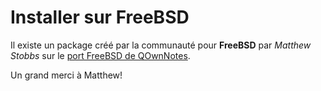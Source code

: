# Installer sur FreeBSD

Il existe un package créé par la communauté pour **FreeBSD** par *Matthew Stobbs* sur le [port FreeBSD de QOwnNotes](https://svnweb.freebsd.org/ports/head/deskutils/qownnotes).

Un grand merci à Matthew!
